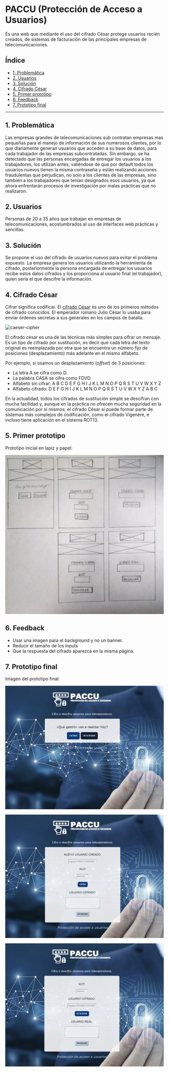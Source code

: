 # PACCU (Protección de Acceso a Usuarios)
Es una web que mediante el uso del cifrado César protege usuarios recién creados, de sistemas de facturación
de las principales empresas de telecomunicaciones.

## Índice

* [1. Problemática](#1-problemática)
* [2. Usuarios](#2-usuarios)
* [3. Solución](#3-solución)
* [4. Cifrado César](#4-cifrado-césar)
* [5. Primer prototipo](#5-primer-prototipo)
* [6. Feedback](#6-feedback)
* [7. Prototipo final](#7-prototipo-final)

***

## 1. Problemática

Las empresas grandes de telecomunicaciones sub contratan empresas mas pequeñas
para el manejo de información de sus numerosos clientes, por lo que diariamente
generan usuarios que acceden a su base de datos, para cada trabajador de las
empresas subcontratadas. Sin embargo, se ha detectado que las personas encargadas
de entregar los usuarios a los trabajadores, los utilizan antes, valiéndose de
que por default todos los usuarios nuevos tienen la misma contraseña y están
realizando acciones fraudulentas que perjudican, no solo a los clientes de las
empresas, sino también a los trabajadores que tenían designados esos usuarios,
ya que ahora enfrentarán procesos de investigación por malas prácticas que no
realizaron.

## 2. Usuarios

Personas de 20 a 35 años que trabajan en empresas de telecomunicaciones,
acostumbrados al uso de interfaces web prácticas y sencillas.

## 3. Solución

Se propone el uso del cifrado de usuarios nuevos para evitar el problema
expuesto. La empresa genera los usuarios utilizando la herramienta de cifrado,
posteriormente la persona encargada de entregar los usuarios recibe estos datos
cifrados y los proporciona al usuario final (el trabajador), quien sería el que
descifre la información.

## 4. Cifrado César

Cifrar significa codificar. El [cifrado César](https://en.wikipedia.org/wiki/Caesar_cipher)
es uno de los primeros métodos de cifrado conocidos. El emperador romano Julio
César lo usaba para enviar órdenes secretas a sus generales en los campos de
batalla.

![caeser-cipher](https://upload.wikimedia.org/wikipedia/commons/thumb/2/2b/Caesar3.svg/2000px-Caesar3.svg.png)

El cifrado césar es una de las técnicas más simples para cifrar un mensaje. Es
un tipo de cifrado por sustitución, es decir que cada letra del texto original
es reemplazada por otra que se encuentra un número fijo de posiciones
(desplazamiento) más adelante en el mismo alfabeto.

Por ejemplo, si usamos un desplazamiento (_offset_) de 3 posiciones:

* La letra A se cifra como D.
* La palabra CASA se cifra como FDVD.
* Alfabeto sin cifrar: A B C D E F G H I J K L M N O P Q R S T U V W X Y Z
* Alfabeto cifrado: D E F G H I J K L M N O P Q R S T U V W X Y Z A B C

En la actualidad, todos los cifrados de sustitución simple se descifran con
mucha facilidad y, aunque en la práctica no ofrecen mucha seguridad en la
comunicación por sí mismos; el cifrado César sí puede formar parte de sistemas
más complejos de codificación, como el cifrado Vigenère, e incluso tiene
aplicación en el sistema ROT13.

## 5. Primer prototipo

Prototipo inicial en lapiz y papel:

![](prototipo_papel.jpg)

## 6. Feedback

* Usar una imagen para el background y no un banner.
* Reducir el tamaño de los inputs
* Que la respuesta del cifrado aparezca en la misma página.

## 7. Prototipo final

Imagen del prototipo final:

![](https://raw.githubusercontent.com/claudiaret/LIM011-cipher/master/prototipo_1.jpg)

![](https://raw.githubusercontent.com/claudiaret/LIM011-cipher/master/prototipo_2.jpg)

![](https://raw.githubusercontent.com/claudiaret/LIM011-cipher/master/prototipo_3.jpg)
